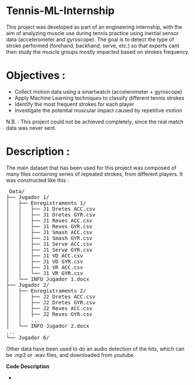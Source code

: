 # Tennis-ML-Internship

This project was developed as part of an engineering internship, with the aim of analyzing muscle use during tennis practice using inertial sensor data (accelerometer and gyroscope).
The goal is to detect the type of stroke performed (forehand, backhand, serve, etc.) so that experts cant then study the muscle groups mostly impacted based on strokes frequency.

# Objectives :

- Collect motion data using a smartwatch (accelerometer + gyroscope)
- Apply Machine Learning techniques to classify different tennis strokes
- Identify the most frequent strokes for each player
- Investigate the potential muscular impact caused by repetitive motion

N.B. : This project could not be achieved completely, since the real match data was never sent.

# Description :

The main dataset that has been used for this project was composed of many files containing series of repeated strokes, from different players.
It was constructed like this :

<pre> Data/
├── Jugador 1/
│   ├── Enregistraments 1/
│   │   ├── J1 Dretes ACC.csv
│   │   ├── J1 Dretes GYR.csv
│   │   ├── J1 Reves ACC.csv
│   │   ├── J1 Reves GYR.csv
│   │   ├── J1 Smash ACC.csv
│   │   ├── J1 Smash GYR.csv
│   │   ├── J1 Serve ACC.csv
│   │   ├── J1 Serve GYR.csv
│   │   ├── J1 VD ACC.csv
│   │   ├── J1 VD GYR.csv
│   │   ├── J1 VR ACC.csv
│   │   └── J1 VR GYR.csv
│   └── INFO Jugador 1.docx
├── Jugador 2/
│   ├── Enregistraments 2/
│   │   ├── J2 Dretes ACC.csv
│   │   ├── J2 Dretes GYR.csv
│   │   ├── J2 Reves ACC.csv
│   │   ├── J2 Reves GYR.csv
│   │   ...
│   └── INFO Jugador 2.docx
...
└── Jugador 6/ </pre>

Other data have been used to do an audio detection of the hits, which can be .mp3 or .wav files, and downloaded from youtube.

**Code Description**

- 


